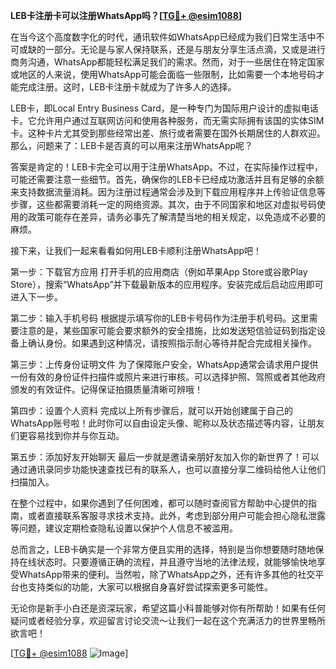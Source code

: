 **LEB卡注册卡可以注册WhatsApp吗？[[TG💪+ @esim1088](https://t.me/s/esim1088)]**

在当今这个高度数字化的时代，通讯软件如WhatsApp已经成为我们日常生活中不可或缺的一部分。无论是与家人保持联系，还是与朋友分享生活点滴，又或是进行商务沟通，WhatsApp都能轻松满足我们的需求。然而，对于一些居住在特定国家或地区的人来说，使用WhatsApp可能会面临一些限制，比如需要一个本地号码才能完成注册。这时，LEB卡注册卡就成为了许多人的选择。

LEB卡，即Local Entry Business Card，是一种专门为国际用户设计的虚拟电话卡。它允许用户通过互联网访问和使用各种服务，而无需实际拥有该国的实体SIM卡。这种卡片尤其受到那些经常出差、旅行或者需要在国外长期居住的人群欢迎。那么，问题来了：LEB卡是否真的可以用来注册WhatsApp呢？

答案是肯定的！LEB卡完全可以用于注册WhatsApp。不过，在实际操作过程中，可能还需要注意一些细节。首先，确保你的LEB卡已经成功激活并且有足够的余额来支持数据流量消耗。因为注册过程通常会涉及到下载应用程序并上传验证信息等步骤，这些都需要消耗一定的网络资源。其次，由于不同国家和地区对虚拟号码使用的政策可能存在差异，请务必事先了解清楚当地的相关规定，以免造成不必要的麻烦。

接下来，让我们一起来看看如何用LEB卡顺利注册WhatsApp吧！

第一步：下载官方应用
打开手机的应用商店（例如苹果App Store或谷歌Play Store），搜索“WhatsApp”并下载最新版本的应用程序。安装完成后启动应用即可进入下一步。

第二步：输入手机号码
根据提示填写你的LEB卡号码作为注册手机号码。这里需要注意的是，某些国家可能会要求额外的安全措施，比如发送短信验证码到指定设备上确认身份。如果遇到这种情况，请按照指示耐心等待并配合完成相关操作。

第三步：上传身份证明文件
为了保障账户安全，WhatsApp通常会请求用户提供一份有效的身份证件扫描件或照片来进行审核。可以选择护照、驾照或者其他政府颁发的有效证件。记得保证拍摄质量清晰可辨哦！

第四步：设置个人资料
完成以上所有步骤后，就可以开始创建属于自己的WhatsApp账号啦！此时你可以自由设定头像、昵称以及状态描述等内容，让朋友们更容易找到你并与你互动。

第五步：添加好友开始聊天
最后一步就是邀请亲朋好友加入你的新世界了！可以通过通讯录同步功能快速查找已有的联系人，也可以直接分享二维码给他人让他们扫描加入。

在整个过程中，如果你遇到了任何困难，都可以随时查阅官方帮助中心提供的指南，或者直接联系客服寻求技术支持。此外，考虑到部分用户可能会担心隐私泄露等问题，建议定期检查隐私设置以保护个人信息不被滥用。

总而言之，LEB卡确实是一个非常方便且实用的选择，特别是当你想要随时随地保持在线状态时。只要遵循正确的流程，并且遵守当地的法律法规，就能够愉快地享受WhatsApp带来的便利。当然啦，除了WhatsApp之外，还有许多其他的社交平台也支持类似的功能，大家可以根据自身喜好尝试探索更多可能性。

无论你是新手小白还是资深玩家，希望这篇小科普能够对你有所帮助！如果有任何疑问或者经验分享，欢迎留言讨论交流～让我们一起在这个充满活力的世界里畅所欲言吧！

[[TG💪+ @esim1088](https://t.me/s/esim1088) ![Image](https://i.postimg.cc/4NQfJmqS/Snipaste-2025-05-13-00-14-12.png)]
